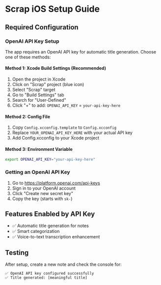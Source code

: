 # Scrap iOS Setup Guide

## Required Configuration

### OpenAI API Key Setup

The app requires an OpenAI API key for automatic title generation. Choose one of these methods:

#### Method 1: Xcode Build Settings (Recommended)
1. Open the project in Xcode
2. Click on "Scrap" project (blue icon)
3. Select "Scrap" target
4. Go to "Build Settings" tab
5. Search for "User-Defined"
6. Click "+" to add: `OPENAI_API_KEY` = `your-api-key-here`

#### Method 2: Config File
1. Copy `Config.xcconfig.template` to `Config.xcconfig`
2. Replace `YOUR_OPENAI_API_KEY_HERE` with your actual API key
3. Add Config.xcconfig to your Xcode project

#### Method 3: Environment Variable
```bash
export OPENAI_API_KEY="your-api-key-here"
```

### Getting an OpenAI API Key
1. Go to https://platform.openai.com/api-keys
2. Sign in to your OpenAI account
3. Click "Create new secret key"
4. Copy the key (starts with `sk-`)

## Features Enabled by API Key
- ✅ Automatic title generation for notes
- ✅ Smart categorization
- ✅ Voice-to-text transcription enhancement

## Testing
After setup, create a new note and check the console for:
```
✅ OpenAI API key configured successfully
✅ Title generated: [meaningful title]
```